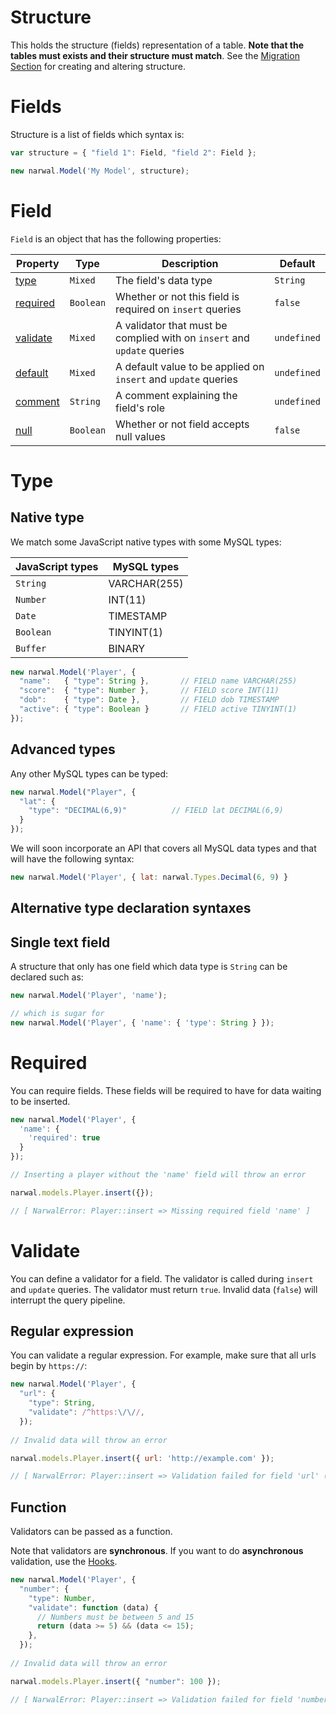 Structure
=========

This holds the structure (fields) representation of a table. **Note that the tables must exists and their structure must match**. See the [Migration Section](docs/Migration.md) for creating and altering structure.

# Fields

Structure is a list of fields which syntax is:

```js
var structure = { "field 1": Field, "field 2": Field };

new narwal.Model('My Model', structure);
```

# Field

`Field` is an object that has the following properties:

| Property | Type | Description | Default |
|----------|------|-------------|---------|
| [type](#type) | `Mixed` | The field's data type | `String` |
| [required](#required) | `Boolean` | Whether or not this field is required on `insert` queries | `false` |
| [validate](#validate) | `Mixed` | A validator that must be complied with on `insert` and `update` queries | `undefined` |
| [default](#default) | `Mixed` | A default value to be applied on `insert` and `update` queries | `undefined` |
| [comment](#comment) | `String` | A comment explaining the field's role | `undefined` |
| [null](#null) | `Boolean` | Whether or not field accepts null values | `false` |

# <a name="type"></a>Type

## Native type

We match some JavaScript native types with some MySQL types:

| JavaScript types | MySQL types |
|------------------|-------------|
| `String` | VARCHAR(255) |
| `Number` | INT(11) |
| `Date` | TIMESTAMP |
| `Boolean` | TINYINT(1) |
| `Buffer` | BINARY |

```js
new narwal.Model('Player', {
  "name":   { "type": String },       // FIELD name VARCHAR(255)
  "score":  { "type": Number },       // FIELD score INT(11)
  "dob":    { "type": Date },         // FIELD dob TIMESTAMP
  "active": { "type": Boolean }       // FIELD active TINYINT(1)
});
```

## Advanced types

Any other MySQL types can be typed:

```js
new narwal.Model("Player", {
  "lat": {            
    "type": "DECIMAL(6,9)"          // FIELD lat DECIMAL(6,9)
  }
});
```

We will soon incorporate an API that covers all MySQL data types and that will have the following syntax:

```js
new narwal.Model('Player', { lat: narwal.Types.Decimal(6, 9) }
```

## Alternative type declaration syntaxes

## Single text field

A structure that only has one field which data type is `String` can be declared such as:

```js
new narwal.Model('Player', 'name');

// which is sugar for
new narwal.Model('Player', { 'name': { 'type': String } });
```

# <a name="required"></a>Required

You can require fields. These fields will be required to have for data waiting to be inserted.

```js
new narwal.Model('Player', {
  'name': {
    'required': true
  }
});

// Inserting a player without the 'name' field will throw an error

narwal.models.Player.insert({});

// [ NarwalError: Player::insert => Missing required field 'name' ]
```

# <a name="valdiate"></a>Validate

You can define a validator for a field. The validator is called during `insert` and `update` queries. The validator must return `true`. Invalid data (`false`) will interrupt the query pipeline.

## Regular expression

You can validate a regular expression. For example, make sure that all urls begin by `https://`:

```js
new narwal.Model('Player', {
  "url": {
    "type": String,
    "validate": /^https:\/\//,
  });
  
// Invalid data will throw an error

narwal.models.Player.insert({ url: 'http://example.com' });

// [ NarwalError: Player::insert => Validation failed for field 'url' (regex failed) ]
```

## Function

Validators can be passed as a function.

Note that validators are **synchronous**. If you want to do **asynchronous** validation, use the [Hooks](docs/Hooks.md).

```js
new narwal.Model('Player', {
  "number": {
    "type": Number,
    "validate": function (data) {
      // Numbers must be between 5 and 15
      return (data >= 5) && (data <= 15);
    },
  });
  
// Invalid data will throw an error

narwal.models.Player.insert({ "number": 100 });

// [ NarwalError: Player::insert => Validation failed for field 'number' ]
```
